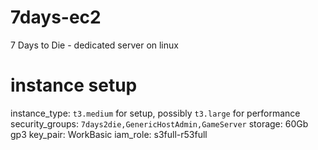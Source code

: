 # 7days-ec2
7 Days to Die - dedicated server on linux

# instance setup
instance_type: `t3.medium` for setup, possibly `t3.large` for performance
security_groups: `7days2die,GenericHostAdmin,GameServer`
storage: 60Gb gp3
key_pair: WorkBasic
iam_role: s3full-r53full
